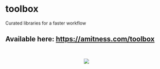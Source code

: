 # toolbox
Curated libraries for a faster workflow


## Available here: https://amitness.com/toolbox
<br>
<p align="center">
  <a href="https://amitness.com/toolbox"><img src="https://amitness.com/images/toolbox.png"/></a>
  </p>
